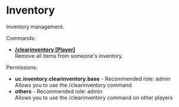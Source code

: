 Inventory
====
Inventory management.

Commands: <br>
* **[/clearinventory \[Player\]](../commands/clearinventory.md)**<br>Remove all items from someone's inventory.

Permissions: <br>
* **uc.inventory.clearinventory.base** - Recommended role: admin<br>Allows you to use the /clearinventory command.
* **others** - Recommended role: admin<br>Allows you to use the /clearinventory command on other players
